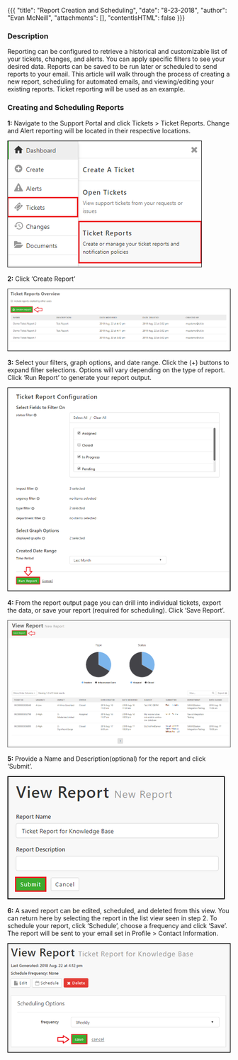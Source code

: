 {{{
  "title": "Report Creation and Scheduling",
  "date": "8-23-2018",
  "author": "Evan McNeill",
  "attachments": [],
  "contentIsHTML": false
}}}

### Description

Reporting can be configured to retrieve a historical and customizable list of your tickets, changes, and alerts.  You can apply specific filters to see your desired data.  Reports can be saved to be run later or scheduled to send reports to your email.  This article will walk through the process of creating a new report, scheduling for automated emails, and viewing/editing your existing reports.  Ticket reporting will be used as an example.

### Creating and Scheduling Reports

**1:** Navigate to the Support Portal and click Tickets > Ticket Reports.  Change and Alert reporting will be located in their respective locations.

  ![Reports](../../images/managedsupport/reports-1.png)
  
**2:** Click ‘Create Report’
  
  ![Reports](../../images/managedsupport/reports-2.png)
  
**3:** Select your filters, graph options, and date range.  Click the (+) buttons to expand filter selections.  Options will vary depending on the type of report.  Click ‘Run Report’ to generate your report output.
  
  ![Reports](../../images/managedsupport/reports-3.png)
  
**4:** From the report output page you can drill into individual tickets, export the data, or save your report (required for scheduling).  Click ‘Save Report’.  
  
  ![Reports](../../images/managedsupport/reports-4.png)
  
**5:** Provide a Name and Description(optional) for the report and click ‘Submit’.
  
  ![Reports](../../images/managedsupport/reports-5.png)
  
**6:** A saved report can be edited, scheduled, and deleted from this view.  You can return here by selecting the report in the list view seen in step 2.  To schedule your report, click ‘Schedule’, choose a frequency and click ‘Save’.  The report will be sent to your email set in Profile > Contact Information.  
  
  ![Reports](../../images/managedsupport/reports-6.png)
